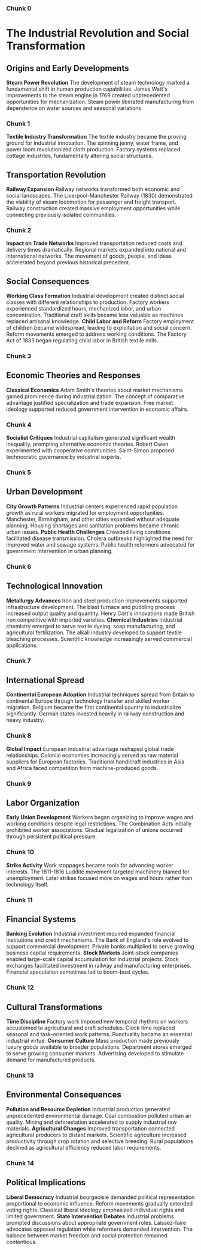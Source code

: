 ### Chunk 0 ###
# The Industrial Revolution and Social Transformation
## Origins and Early Developments
**Steam Power Revolution**
The development of steam technology marked a fundamental shift in human production capabilities. James Watt's improvements to the steam engine in 1769 created unprecedented opportunities for mechanization. Steam power liberated manufacturing from dependence on water sources and seasonal variations.

### Chunk 1 ###
**Textile Industry Transformation**
The textile industry became the proving ground for industrial innovation. The spinning jenny, water frame, and power loom revolutionized cloth production. Factory systems replaced cottage industries, fundamentally altering social structures.
## Transportation Revolution
**Railway Expansion**
Railway networks transformed both economic and social landscapes. The Liverpool-Manchester Railway (1830) demonstrated the viability of steam locomotion for passenger and freight transport. Railway construction created massive employment opportunities while connecting previously isolated communities.

### Chunk 2 ###
**Impact on Trade Networks**
Improved transportation reduced costs and delivery times dramatically. Regional markets expanded into national and international networks. The movement of goods, people, and ideas accelerated beyond previous historical precedent.
## Social Consequences
**Working Class Formation**
Industrial development created distinct social classes with different relationships to production. Factory workers experienced standardized hours, mechanized labor, and urban concentration. Traditional craft skills became less valuable as machines replaced artisanal knowledge.
**Child Labor and Reform**
Factory employment of children became widespread, leading to exploitation and social concern. Reform movements emerged to address working conditions. The Factory Act of 1833 began regulating child labor in British textile mills.

### Chunk 3 ###
## Economic Theories and Responses
**Classical Economics**
Adam Smith's theories about market mechanisms gained prominence during industrialization. The concept of comparative advantage justified specialization and trade expansion. Free market ideology supported reduced government intervention in economic affairs.

### Chunk 4 ###
**Socialist Critiques**
Industrial capitalism generated significant wealth inequality, prompting alternative economic theories. Robert Owen experimented with cooperative communities. Saint-Simon proposed technocratic governance by industrial experts.

### Chunk 5 ###
## Urban Development
**City Growth Patterns**
Industrial centers experienced rapid population growth as rural workers migrated for employment opportunities. Manchester, Birmingham, and other cities expanded without adequate planning. Housing shortages and sanitation problems became chronic urban issues.
**Public Health Challenges**
Crowded living conditions facilitated disease transmission. Cholera outbreaks highlighted the need for improved water and sewage systems. Public health reformers advocated for government intervention in urban planning.

### Chunk 6 ###
## Technological Innovation
**Metallurgy Advances**
Iron and steel production improvements supported infrastructure development. The blast furnace and puddling process increased output quality and quantity. Henry Cort's innovations made British iron competitive with imported varieties.
**Chemical Industries**
Industrial chemistry emerged to serve textile dyeing, soap manufacturing, and agricultural fertilization. The alkali industry developed to support textile bleaching processes. Scientific knowledge increasingly served commercial applications.

### Chunk 7 ###
## International Spread
**Continental European Adoption**
Industrial techniques spread from Britain to continental Europe through technology transfer and skilled worker migration. Belgium became the first continental country to industrialize significantly. German states invested heavily in railway construction and heavy industry.

### Chunk 8 ###
**Global Impact**
European industrial advantage reshaped global trade relationships. Colonial economies increasingly served as raw material suppliers for European factories. Traditional handicraft industries in Asia and Africa faced competition from machine-produced goods.

### Chunk 9 ###
## Labor Organization
**Early Union Development**
Workers began organizing to improve wages and working conditions despite legal restrictions. The Combination Acts initially prohibited worker associations. Gradual legalization of unions occurred through persistent political pressure.

### Chunk 10 ###
**Strike Activity**
Work stoppages became tools for advancing worker interests. The 1811-1816 Luddite movement targeted machinery blamed for unemployment. Later strikes focused more on wages and hours rather than technology itself.

### Chunk 11 ###
## Financial Systems
**Banking Evolution**
Industrial investment required expanded financial institutions and credit mechanisms. The Bank of England's role evolved to support commercial development. Private banks multiplied to serve growing business capital requirements.
**Stock Markets**
Joint-stock companies enabled large-scale capital accumulation for industrial projects. Stock exchanges facilitated investment in railway and manufacturing enterprises. Financial speculation sometimes led to boom-bust cycles.

### Chunk 12 ###
## Cultural Transformations
**Time Discipline**
Factory work imposed new temporal rhythms on workers accustomed to agricultural and craft schedules. Clock time replaced seasonal and task-oriented work patterns. Punctuality became an essential industrial virtue.
**Consumer Culture**
Mass production made previously luxury goods available to broader populations. Department stores emerged to serve growing consumer markets. Advertising developed to stimulate demand for manufactured products.

### Chunk 13 ###
## Environmental Consequences
**Pollution and Resource Depletion**
Industrial production generated unprecedented environmental damage. Coal combustion polluted urban air quality. Mining and deforestation accelerated to supply industrial raw materials.
**Agricultural Changes**
Improved transportation connected agricultural producers to distant markets. Scientific agriculture increased productivity through crop rotation and selective breeding. Rural populations declined as agricultural efficiency reduced labor requirements.

### Chunk 14 ###
## Political Implications
**Liberal Democracy**
Industrial bourgeoisie demanded political representation proportional to economic influence. Reform movements gradually extended voting rights. Classical liberal ideology emphasized individual rights and limited government.
**State Intervention Debates**
Industrial problems prompted discussions about appropriate government roles. Laissez-faire advocates opposed regulation while reformers demanded intervention. The balance between market freedom and social protection remained contentious.

